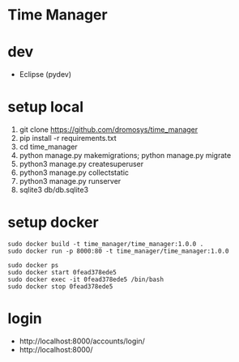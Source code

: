 # Time Manager

# dev
 * Eclipse (pydev)

# setup local
 1. git clone https://github.com/dromosys/time_manager
 1. pip install -r requirements.txt
 1. cd time_manager
 1. python manage.py makemigrations; python manage.py migrate
 1. python3 manage.py createsuperuser
 1. python3 manage.py collectstatic
 1. python3 manage.py runserver
 1. sqlite3 db/db.sqlite3
 
 # setup docker
```
sudo docker build -t time_manager/time_manager:1.0.0 .
sudo docker run -p 8000:80 -t time_manager/time_manager:1.0.0

sudo docker ps
sudo docker start 0fead378ede5
sudo docker exec -it 0fead378ede5 /bin/bash
sudo docker stop 0fead378ede5

```
# login
  * http://localhost:8000/accounts/login/
  * http://localhost:8000/
